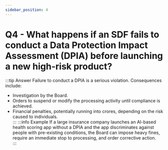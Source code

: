 ```yaml
---
sidebar_position: 4
---
```


# Q4 - What happens if an SDF fails to conduct a Data Protection Impact Assessment (DPIA) before launching a new high-risk product?
:::tip Answer
Failure to conduct a DPIA is a serious violation. Consequences include:  

- Investigation by the Board.  
- Orders to suspend or modify the processing activity until compliance is achieved.  
- Financial penalties, potentially running into crores, depending on the risk caused to individuals.  
:::
:::info Example
If a large insurance company launches an AI-based health scoring app without a DPIA and the app discriminates against people with pre-existing conditions, the Board can impose heavy fines, require an immediate stop to processing, and order corrective action.  
:::